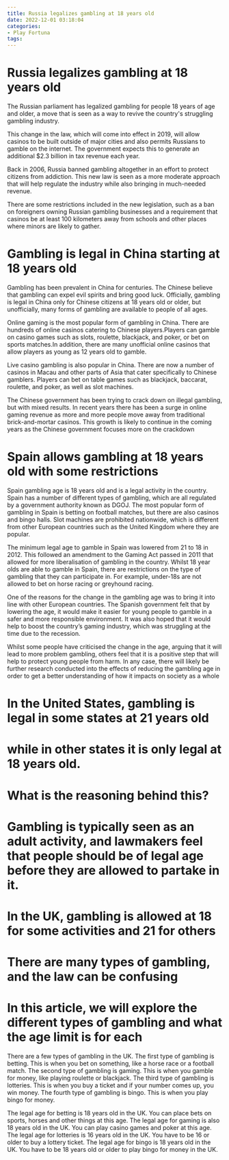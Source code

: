 ```yaml
---
title: Russia legalizes gambling at 18 years old
date: 2022-12-01 03:18:04
categories:
- Play Fortuna
tags:
---
```



#  Russia legalizes gambling at 18 years old

The Russian parliament has legalized gambling for people 18 years of age and older, a move that is seen as a way to revive the country's struggling gambling industry.

This change in the law, which will come into effect in 2019, will allow casinos to be built outside of major cities and also permits Russians to gamble on the internet. The government expects this to generate an additional $2.3 billion in tax revenue each year.

Back in 2006, Russia banned gambling altogether in an effort to protect citizens from addiction. This new law is seen as a more moderate approach that will help regulate the industry while also bringing in much-needed revenue.

There are some restrictions included in the new legislation, such as a ban on foreigners owning Russian gambling businesses and a requirement that casinos be at least 100 kilometers away from schools and other places where minors are likely to gather.

#  Gambling is legal in China starting at 18 years old

Gambling has been prevalent in China for centuries. The Chinese believe that gambling can expel evil spirits and bring good luck. Officially, gambling is legal in China only for Chinese citizens at 18 years old or older, but unofficially, many forms of gambling are available to people of all ages.

Online gaming is the most popular form of gambling in China. There are hundreds of online casinos catering to Chinese players.Players can gamble on casino games such as slots, roulette, blackjack, and poker, or bet on sports matches.In addition, there are many unofficial online casinos that allow players as young as 12 years old to gamble.

Live casino gambling is also popular in China. There are now a number of casinos in Macau and other parts of Asia that cater specifically to Chinese gamblers. Players can bet on table games such as blackjack, baccarat, roulette, and poker, as well as slot machines.

The Chinese government has been trying to crack down on illegal gambling, but with mixed results. In recent years there has been a surge in online gaming revenue as more and more people move away from traditional brick-and-mortar casinos. This growth is likely to continue in the coming years as the Chinese government focuses more on the crackdown

#  Spain allows gambling at 18 years old with some restrictions

Spain gambling age is 18 years old and is a legal activity in the country. Spain has a number of different types of gambling, which are all regulated by a government authority known as DGOJ. The most popular form of gambling in Spain is betting on football matches, but there are also casinos and bingo halls. Slot machines are prohibited nationwide, which is different from other European countries such as the United Kingdom where they are popular.

The minimum legal age to gamble in Spain was lowered from 21 to 18 in 2012. This followed an amendment to the Gaming Act passed in 2011 that allowed for more liberalisation of gambling in the country. Whilst 18 year olds are able to gamble in Spain, there are restrictions on the type of gambling that they can participate in. For example, under-18s are not allowed to bet on horse racing or greyhound racing.

One of the reasons for the change in the gambling age was to bring it into line with other European countries. The Spanish government felt that by lowering the age, it would make it easier for young people to gamble in a safer and more responsible environment. It was also hoped that it would help to boost the country’s gaming industry, which was struggling at the time due to the recession.

Whilst some people have criticised the change in the age, arguing that it will lead to more problem gambling, others feel that it is a positive step that will help to protect young people from harm. In any case, there will likely be further research conducted into the effects of reducing the gambling age in order to get a better understanding of how it impacts on society as a whole

#  In the United States, gambling is legal in some states at 21 years old

# while in other states it is only legal at 18 years old.

#

# What is the reasoning behind this?

#

# Gambling is typically seen as an adult activity, and lawmakers feel that people should be of legal age before they are allowed to partake in it.

#  In the UK, gambling is allowed at 18 for some activities and 21 for others

# There are many types of gambling, and the law can be confusing

# In this article, we will explore the different types of gambling and what the age limit is for each

There are a few types of gambling in the UK. The first type of gambling is betting. This is when you bet on something, like a horse race or a football match. The second type of gambling is gaming. This is when you gamble for money, like playing roulette or blackjack. The third type of gambling is lotteries. This is when you buy a ticket and if your number comes up, you win money. The fourth type of gambling is bingo. This is when you play bingo for money.

The legal age for betting is 18 years old in the UK. You can place bets on sports, horses and other things at this age. The legal age for gaming is also 18 years old in the UK. You can play casino games and poker at this age. The legal age for lotteries is 16 years old in the UK. You have to be 16 or older to buy a lottery ticket. The legal age for bingo is 18 years old in the UK. You have to be 18 years old or older to play bingo for money in the UK.